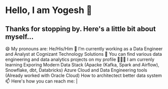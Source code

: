 # **Hello, I am Yogesh 👋**  <br>
##  **Thanks for stopping by. Here's a little bit about myself...** <br>

😄 My pronouns are: He/His/Him
🔭 I’m currently working as a Data Engineer and Analyst at Cognizant Technology Solutions
🤘 You can find various data engineering and data analytics projects on my profile
🧑🏻‍🏫 I am currenly learning
Exporing Modern Data Stack (Apacke (Kafka, Spark and Airflow), Snowflake, dbt, Databricks)
Azure Cloud and Data Engineering tools (Already worked with Oracle Cloud)
How to architectect better data system
📫 Here's how you can reach me:  | 
